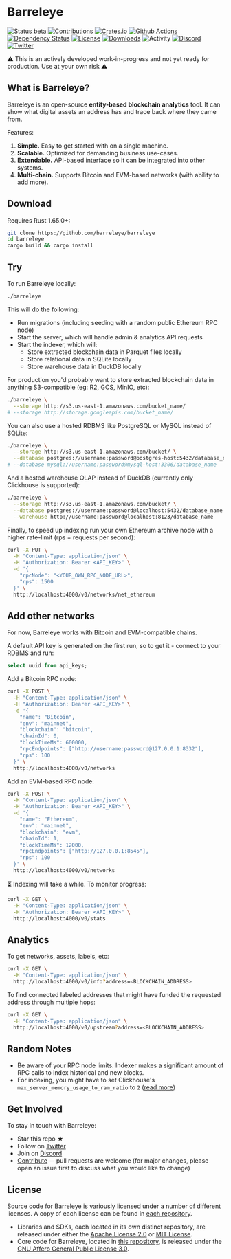 # Barreleye

[![Status beta](https://img.shields.io/badge/status-beta-ff69b4.svg?style=flat-square)](https://github.com/barreleye/barreleye)
[![Contributions](https://img.shields.io/badge/contributions-welcome-ff69b4?style=flat-square)](/CONTRIBUTING.md "Go to contributions doc")
[![Crates.io](https://img.shields.io/crates/v/barreleye?color=brightgreen&style=flat-square)](https://crates.io/crates/barreleye)
[![Github Actions](https://img.shields.io/github/actions/workflow/status/barreleye/barreleye/tests.yml?style=flat-square)](https://github.com/barreleye/barreleye/actions)
[![Dependency Status](https://deps.rs/repo/github/barreleye/barreleye/status.svg?style=flat-square)](https://deps.rs/repo/github/barreleye/barreleye)
[![License](https://img.shields.io/github/license/barreleye/barreleye?color=orange&style=flat-square)](/LICENSE)
[![Downloads](https://img.shields.io/crates/d/barreleye?color=blue&style=flat-square)](https://crates.io/crates/barreleye)
![Activity](https://img.shields.io/github/commit-activity/m/barreleye/barreleye?style=flat-square)
[![Discord](https://img.shields.io/discord/1026664296861679646?style=flat-square&color=blue)](https://discord.gg/VX8PdWSwNZ)
[![Twitter](https://img.shields.io/twitter/follow/barreleyelabs?color=blue&style=flat-square)](https://twitter.com/BarreleyeLabs)

⚠️ This is an actively developed work-in-progress and not yet ready for production. Use at your own risk ⚠️

## What is Barreleye?

Barreleye is an open-source **entity-based blockchain analytics** tool. It can show what digital assets an address has and trace back where they came from.

Features:

1. **Simple.** Easy to get started with on a single machine.
1. **Scalable.** Optimized for demanding business use-cases.
1. **Extendable.** API-based interface so it can be integrated into other systems.
1. **Multi-chain.** Supports Bitcoin and EVM-based networks (with ability to add more).

## Download

<!-- ### Via package manager (not recommended right now; outdated)

```bash
cargo install barreleye
```

### From source -->

Requires Rust 1.65.0+:

```bash
git clone https://github.com/barreleye/barreleye
cd barreleye
cargo build && cargo install
```

## Try

To run Barreleye locally:

```bash
./barreleye
```

This will do the following:

- Run migrations (including seeding with a random public Ethereum RPC node)
- Start the server, which will handle admin & analytics API requests
- Start the indexer, which will:
  - Store extracted blockchain data in Parquet files locally
  - Store relational data in SQLite locally
  - Store warehouse data in DuckDB locally

For production you'd probably want to store extracted blockchain data in anything S3-compatible (eg: R2, GCS, MinIO, etc):

```bash
./barreleye \
  --storage http://s3.us-east-1.amazonaws.com/bucket_name/
# --storage http://storage.googleapis.com/bucket_name/
```

You can also use a hosted RDBMS like PostgreSQL or MySQL instead of SQLite:

```bash
./barreleye \
  --storage http://s3.us-east-1.amazonaws.com/bucket/ \
  --database postgres://username:password@postgres-host:5432/database_name
# --database mysql://username:password@mysql-host:3306/database_name
```

And a hosted warehouse OLAP instead of DuckDB (currently only Clickhouse is supported):

```bash
./barreleye \
  --storage http://s3.us-east-1.amazonaws.com/bucket/ \
  --database postgres://username:password@localhost:5432/database_name \
  --warehouse http://username:password@localhost:8123/database_name
```

Finally, to speed up indexing run your own Ethereum archive node with a higher rate-limit (rps = requests per second):

```bash
curl -X PUT \
  -H "Content-Type: application/json" \
  -H "Authorization: Bearer <API_KEY>" \
  -d '{
    "rpcNode": "<YOUR_OWN_RPC_NODE_URL>",
    "rps": 1500
  }' \
  http://localhost:4000/v0/networks/net_ethereum
```

## Add other networks

For now, Barreleye works with Bitcoin and EVM-compatible chains.

A default API key is generated on the first run, so to get it - connect to your RDBMS and run:

```sql
select uuid from api_keys;
```

Add a Bitcoin RPC node:

```bash
curl -X POST \
  -H "Content-Type: application/json" \
  -H "Authorization: Bearer <API_KEY>" \
  -d '{
    "name": "Bitcoin",
    "env": "mainnet",
    "blockchain": "bitcoin",
    "chainId": 0,
    "blockTimeMs": 600000,
    "rpcEndpoints": ["http://username:password@127.0.0.1:8332"],
    "rps": 100
  }' \
  http://localhost:4000/v0/networks
```

Add an EVM-based RPC node:

```bash
curl -X POST \
  -H "Content-Type: application/json" \
  -H "Authorization: Bearer <API_KEY>" \
  -d '{
    "name": "Ethereum",
    "env": "mainnet",
    "blockchain": "evm",
    "chainId": 1,
    "blockTimeMs": 12000,
    "rpcEndpoints": ["http://127.0.0.1:8545"],
    "rps": 100
  }' \
  http://localhost:4000/v0/networks
```

⏳ Indexing will take a while. To monitor progress:

```bash
curl -X GET \
  -H "Content-Type: application/json" \
  -H "Authorization: Bearer <API_KEY>" \
  http://localhost:4000/v0/stats
```

## Analytics

To get networks, assets, labels, etc:

```bash
curl -X GET \
  -H "Content-Type: application/json" \
  http://localhost:4000/v0/info?address=<BLOCKCHAIN_ADDRESS>
```

To find connected labeled addresses that might have funded the requested address through multiple hops:

```bash
curl -X GET \
  -H "Content-Type: application/json" \
  http://localhost:4000/v0/upstream?address=<BLOCKCHAIN_ADDRESS>
```

## Random Notes

- Be aware of your RPC node limits. Indexer makes a significant amount of RPC calls to index historical and new blocks.
- For indexing, you might have to set Clickhouse's `max_server_memory_usage_to_ram_ratio` to `2` ([read more](https://github.com/ClickHouse/ClickHouse/issues/17631))

## Get Involved

To stay in touch with Barreleye:

- Star this repo ★
- Follow on [Twitter](https://twitter.com/BarreleyeLabs)
- Join on [Discord](https://discord.gg/VX8PdWSwNZ)
- [Contribute](/CONTRIBUTING.md) -- pull requests are welcome (for major changes, please open an issue first to discuss what you would like to change)

## License

Source code for Barreleye is variously licensed under a number of different licenses. A copy of each license can be found in [each repository](https://github.com/barreleye).

- Libraries and SDKs, each located in its own distinct repository, are released under either the [Apache License 2.0](https://opensource.org/licenses/Apache-2.0) or [MIT License](https://opensource.org/licenses/MIT).
- Core code for Barreleye, located in [this repository](https://github.com/barreleye/barreleye), is released under the [GNU Affero General Public License 3.0](/LICENSE).
